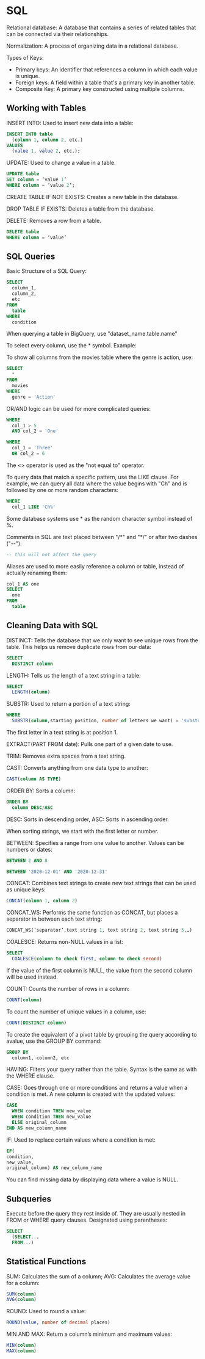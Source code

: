 # SQL
Relational database: A database that contains a series of related tables that can be connected via their relationships.

Normalization: A process of organizing data in a relational database.

Types of Keys:
- Primary keys: An identifier that references a column in which each value is unique.
- Foreign keys: A field within a table that's a primary key in another table.
- Composite Key: A primary key constructed using multiple columns.

## Working with Tables
INSERT INTO: Used to insert new data into a table:
```sql
INSERT INTO table
  (column 1, column 2, etc.)
VALUES
  (value 1, value 2, etc.);
```
UPDATE: Used to change a value in a table.
```sql
UPDATE table
SET column = ‘value 1’
WHERE column = ‘value 2’;
```
CREATE TABLE IF NOT EXISTS: Creates a new table in the database.

DROP TABLE IF EXISTS: Deletes a table from the database.

DELETE: Removes a row from a table.
```sql
DELETE table
WHERE column = ‘value’
```
## SQL Queries
Basic Structure of a SQL Query:
```sql
SELECT 
  column_1,
  column_2,
  etc
FROM 
  table
WHERE
  condition
```
When querying a table in BigQuery, use "dataset_name.table.name"

To select every column, use the \* symbol.
Example:

To show all columns from the movies table where the genre is action, use:
```sql
SELECT
  *
FROM 
  movies
WHERE
  genre = 'Action'
```
OR/AND logic can be used for more complicated queries:
```sql
WHERE
  col_1 > 5
  AND col_2 = 'One'
```
```sql
WHERE
  col_1 = 'Three'
  OR col_2 = 6
```
The <> operator is used as the "not equal to" operator.

To query data that match a specific pattern, use the LIKE clause. For example, we can query all data where the value begins with "Ch" and is followed by one or more random characters:
```sql
WHERE
  col_1 LIKE 'Ch%'
```
Some database systems use \* as the random character symbol instead of %.

Comments in SQL are text placed between "/\*" and "\*/" or after two dashes ("--"):
```sql
-- this will not affect the query
```
Aliases are used to more easily reference a column or table, instead of actually renaming them:
```sql
col_1 AS one
SELECT
  one
FROM
  table
```
## Cleaning Data with SQL
DISTINCT: Tells the database that we only want to see unique rows from the table. This helps us remove duplicate rows from our data:
```sql
SELECT
  DISTINCT column
```
LENGTH: Tells us the length of a text string in a table:
```sql
SELECT
  LENGTH(column)
```
SUBSTR: Used to return a portion of a text string:
```sql
WHERE
  SUBSTR(column,starting position, number of letters we want) = 'substring'
```
The first letter in a text string is at position 1.

EXTRACT(PART FROM date): Pulls one part of a given date to use.

TRIM: Removes extra spaces from a text string.

CAST: Converts anything from one data type to another:
```sql
CAST(column AS TYPE) 
```
ORDER BY: Sorts a column:
```sql
ORDER BY 
  column DESC/ASC
```
DESC: Sorts in descending order, ASC: Sorts in ascending order.

When sorting strings, we start with the first letter or number.

BETWEEN: Specifies a range from one value to another. Values can be numbers or dates:
```sql
BETWEEN 2 AND 8
```
```sql
BETWEEN '2020-12-01' AND '2020-12-31'
```
CONCAT: Combines text strings to create new text strings that can be used as unique keys:
```sql
CONCAT(column 1, column 2)
```
CONCAT_WS: Performs the same function as CONCAT, but places a separator in between each text string:
```sql
CONCAT_WS(‘separator’,text string 1, text string 2, text string 3,…)
```
COALESCE: Returns non-NULL values in a list:
```sql
SELECT
  COALESCE(column to check first, column to check second)
```
If the value of the first column is NULL, the value from the second column will be used instead.

COUNT: Counts the number of rows in a column:
```sql
COUNT(column)
```
To count the number of unique values in a column, use:
```sql
COUNT(DISTINCT column)
```
To create the equivalent of a pivot table by grouping the query according to avalue, use the GROUP BY command:
```sql
GROUP BY
  column1, column2, etc
```
HAVING: Filters your query rather than the table. Syntax is the same as with the WHERE clause. 

CASE: Goes through one or more conditions and returns a value when a condition is met. A  new column is created with the updated values:
```sql
CASE
  WHEN condition THEN new_value
  WHEN condition THEN new_value
  ELSE original_column
END AS new_column_name
```
IF: Used to replace certain values where a condition is met:
```sql
IF(
condition,
new_value,
original_column) AS new_column_name
```
You can find missing data by displaying data where a value is NULL.

## Subqueries
Execute before the query they rest inside of. They are usually nested in FROM or WHERE query clauses. Designated using parentheses:
```sql
SELECT
  (SELECT...
  FROM...)
```
## Statistical Functions
SUM: Calculates the sum of a column; AVG: Calculates the average value for a column:
```sql
SUM(column)
AVG(column)
```
ROUND: Used to round a value:
```sql
ROUND(value, number of decimal places)
```
MIN AND MAX: Return a column’s minimum and maximum values:
```sql
MIN(column)
MAX(column)
```
